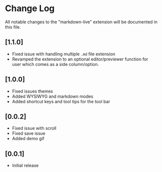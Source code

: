 # Change Log

All notable changes to the "markdown-live" extension will be documented in this file.

## [1.1.0]

- Fixed issue with handling multiple `.md` file extension
- Revamped the extension to an optional editor/previewer function for user which comes as a side column/option.

## [1.0.0]

- Fixed issues themes
- Added WYSIWYG and markdown modes
- Added shortcut keys and tool tips for the tool bar

## [0.0.2]

- Fixed issue with scroll
- Fixed save issue
- Added demo gif

## [0.0.1]

- Initial release
